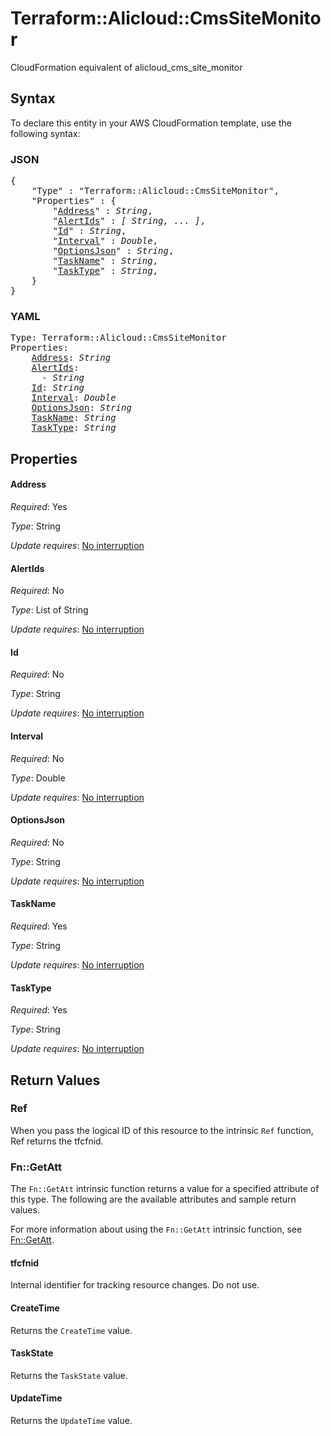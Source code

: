 # Terraform::Alicloud::CmsSiteMonitor

CloudFormation equivalent of alicloud_cms_site_monitor

## Syntax

To declare this entity in your AWS CloudFormation template, use the following syntax:

### JSON

<pre>
{
    "Type" : "Terraform::Alicloud::CmsSiteMonitor",
    "Properties" : {
        "<a href="#address" title="Address">Address</a>" : <i>String</i>,
        "<a href="#alertids" title="AlertIds">AlertIds</a>" : <i>[ String, ... ]</i>,
        "<a href="#id" title="Id">Id</a>" : <i>String</i>,
        "<a href="#interval" title="Interval">Interval</a>" : <i>Double</i>,
        "<a href="#optionsjson" title="OptionsJson">OptionsJson</a>" : <i>String</i>,
        "<a href="#taskname" title="TaskName">TaskName</a>" : <i>String</i>,
        "<a href="#tasktype" title="TaskType">TaskType</a>" : <i>String</i>,
    }
}
</pre>

### YAML

<pre>
Type: Terraform::Alicloud::CmsSiteMonitor
Properties:
    <a href="#address" title="Address">Address</a>: <i>String</i>
    <a href="#alertids" title="AlertIds">AlertIds</a>: <i>
      - String</i>
    <a href="#id" title="Id">Id</a>: <i>String</i>
    <a href="#interval" title="Interval">Interval</a>: <i>Double</i>
    <a href="#optionsjson" title="OptionsJson">OptionsJson</a>: <i>String</i>
    <a href="#taskname" title="TaskName">TaskName</a>: <i>String</i>
    <a href="#tasktype" title="TaskType">TaskType</a>: <i>String</i>
</pre>

## Properties

#### Address

_Required_: Yes

_Type_: String

_Update requires_: [No interruption](https://docs.aws.amazon.com/AWSCloudFormation/latest/UserGuide/using-cfn-updating-stacks-update-behaviors.html#update-no-interrupt)

#### AlertIds

_Required_: No

_Type_: List of String

_Update requires_: [No interruption](https://docs.aws.amazon.com/AWSCloudFormation/latest/UserGuide/using-cfn-updating-stacks-update-behaviors.html#update-no-interrupt)

#### Id

_Required_: No

_Type_: String

_Update requires_: [No interruption](https://docs.aws.amazon.com/AWSCloudFormation/latest/UserGuide/using-cfn-updating-stacks-update-behaviors.html#update-no-interrupt)

#### Interval

_Required_: No

_Type_: Double

_Update requires_: [No interruption](https://docs.aws.amazon.com/AWSCloudFormation/latest/UserGuide/using-cfn-updating-stacks-update-behaviors.html#update-no-interrupt)

#### OptionsJson

_Required_: No

_Type_: String

_Update requires_: [No interruption](https://docs.aws.amazon.com/AWSCloudFormation/latest/UserGuide/using-cfn-updating-stacks-update-behaviors.html#update-no-interrupt)

#### TaskName

_Required_: Yes

_Type_: String

_Update requires_: [No interruption](https://docs.aws.amazon.com/AWSCloudFormation/latest/UserGuide/using-cfn-updating-stacks-update-behaviors.html#update-no-interrupt)

#### TaskType

_Required_: Yes

_Type_: String

_Update requires_: [No interruption](https://docs.aws.amazon.com/AWSCloudFormation/latest/UserGuide/using-cfn-updating-stacks-update-behaviors.html#update-no-interrupt)

## Return Values

### Ref

When you pass the logical ID of this resource to the intrinsic `Ref` function, Ref returns the tfcfnid.

### Fn::GetAtt

The `Fn::GetAtt` intrinsic function returns a value for a specified attribute of this type. The following are the available attributes and sample return values.

For more information about using the `Fn::GetAtt` intrinsic function, see [Fn::GetAtt](https://docs.aws.amazon.com/AWSCloudFormation/latest/UserGuide/intrinsic-function-reference-getatt.html).

#### tfcfnid

Internal identifier for tracking resource changes. Do not use.

#### CreateTime

Returns the <code>CreateTime</code> value.

#### TaskState

Returns the <code>TaskState</code> value.

#### UpdateTime

Returns the <code>UpdateTime</code> value.

